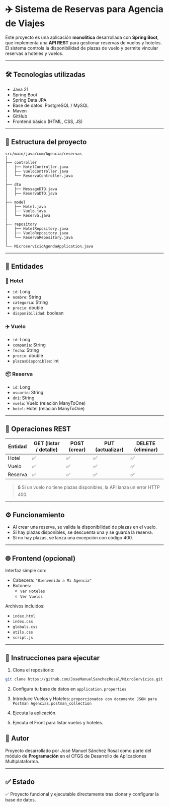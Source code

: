 
# ✈️ Sistema de Reservas para Agencia de Viajes

Este proyecto es una aplicación **monolítica** desarrollada con **Spring Boot**, que implementa una **API REST** para gestionar reservas de vuelos y hoteles. El sistema controla la disponibilidad de plazas de vuelo y permite vincular reservas a hoteles y vuelos.

---

## 🛠️ Tecnologías utilizadas

- Java 21
- Spring Boot
- Spring Data JPA
- Base de datos: PostgreSQL / MySQL
- Maven
- GitHub
- Frontend básico (HTML, CSS, JS)

---

## 🧱 Estructura del proyecto

```
src/main/java/com/Agencia/reservas
│
├── controller
│   ├── HotelController.java
│   ├── VueloController.java
│   └── ReservaController.java
|
├── dto
│   ├── MessageDTO.java
│   ├── ReservaDTO.java
│
├── model
│   ├── Hotel.java
│   ├── Vuelo.java
│   └── Reserva.java
|
├── repository
│   ├── HotelRepository.java
│   ├── VueloRepository.java
│   └── ReservaRepository.java
│
└── MicroservicioAgendaApplication.java
```

---

## 📄 Entidades

### 🏨 Hotel
- `id`: Long
- `nombre`: String
- `categoria`: String
- `precio`: double
- `disponibilidad`: boolean

### ✈️ Vuelo
- `id`: Long
- `compania`: String
- `fecha`: String
- `precio`: double
- `plazasDisponibles`: int

### 📦 Reserva
- `id`: Long
- `usuario`: String
- `dni`: String
- `vuelo`: Vuelo (relación ManyToOne)
- `hotel`: Hotel (relación ManyToOne)

---

## 🔁 Operaciones REST


| Entidad  | GET (listar / detalle) | POST (crear) | PUT (actualizar) | DELETE (eliminar) |
|----------|------------------------|--------------|------------------|-------------------|
| Hotel    | ✅                     | ✅          | ✅               | ✅               |
| Vuelo    | ✅                     | ✅          | ✅               | ✅               |
| Reserva  | ✅                     | ✅          | ✅               | ✅               |

> 🔒 Si un vuelo no tiene plazas disponibles, la API lanza un error HTTP 400.

---

## ⚙️ Funcionamiento

- Al crear una reserva, se valida la disponibilidad de plazas en el vuelo.
- Si hay plazas disponibles, se descuenta una y se guarda la reserva.
- Si no hay plazas, se lanza una excepción con código 400.

---

## 🌐 Frontend (opcional)

Interfaz simple con:

- Cabecera: `"Bienvenido a Mi Agencia"`
- Botones:
  - `Ver Hoteles`
  - `Ver Vuelos`

Archivos incluidos:
- `index.html`
- `index.css`
- `globals.css`
- `utils.css`
- `script.js`

---

## 🚀 Instrucciones para ejecutar

1. Clona el repositorio:

```bash
git clone https://github.com/JoseManuelSanchezRosal/MicroServicios.git
```

2. Configura tu base de datos en `application.properties`

3. Introduce Vuelos y Hoteles: `proporcionados con documento JSON para Postman Agencias.postman_collection`

4. Ejecuta la aplicación.

5. Ejecuta el Front para listar vuelos y hoteles.

## 📑 Autor

Proyecto desarrollado por José Manuel Sánchez Rosal como parte del módulo de **Programación** en el CFGS de Desarrollo de Aplicaciones Multiplataforma.

---

## ✅ Estado

✅ Proyecto funcional y ejecutable directamente tras clonar y configurar la base de datos.
